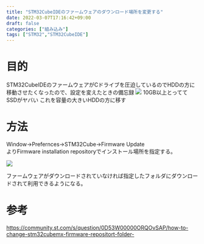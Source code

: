 ```yaml
---
title: "STM32CubeIDEのファームウェアのダウンロード場所を変更する"
date: 2022-03-07T17:16:42+09:00
draft: false
categories: ["組み込み"]
tags: ["STM32","STM32CubeIDE"]
---
```


# 目的
STM32CubeIDEのファームウェアがCドライブを圧迫しているのでHDDの方に移動させたくなったので、設定を変えたときの備忘録
![](../img/cubeIDE_fw_rep.JPG)
10GB以上とっててSSDがヤバい
これを容量の大きいHDDの方に移す

# 方法
Window->Prefernces->STM32Cube->Firmware Update  
よりFirmware installation repositoryでインストール場所を指定する。

![](../img/fw_path.JPG)

ファームウェアがダウンロードされていなければ指定したフォルダにダウンロードされて利用できるようになる。

# 参考
https://community.st.com/s/question/0D53W00000ORQOvSAP/how-to-change-stm32cubemx-firmware-repositort-folder-
